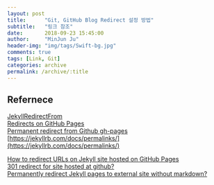 ```yaml
---
layout: post
title:      "Git, GitHub Blog Redirect 설정 방법"
subtitle:   "링크 참조"
date:       2018-09-23 15:45:00
author:     "MinJun Ju"
header-img: "img/tags/Swift-bg.jpg"
comments: true 
tags: [Link, Git]
categories: archive
permalink: /archive/:title
---
```


## Refernece 


[JekyllRedirectFrom](https://github.com/jekyll/jekyll-redirect-from)<br>
[Redirects on GitHub Pages](https://help.github.com/articles/redirects-on-github-pages/)<br>
[Permanent redirect from Github gh-pages](https://stackoverflow.com/questions/5302663/permanent-redirect-from-github-gh-pages)<br>
[https://jekyllrb.com/docs/permalinks/](https://jekyllrb.com/docs/permalinks/)<br>

[How to redirect URLs on Jekyll site hosted on GitHub Pages](https://superdevresources.com/redirects-jekyll-github-pages/)<br>
[301 redirect for site hosted at github?](https://stackoverflow.com/questions/9276817/301-redirect-for-site-hosted-at-github)<br>
[Permanently redirect Jekyll pages to external site without markdown?](https://stackoverflow.com/questions/51178289/permanently-redirect-jekyll-pages-to-external-site-without-markdown)<br>